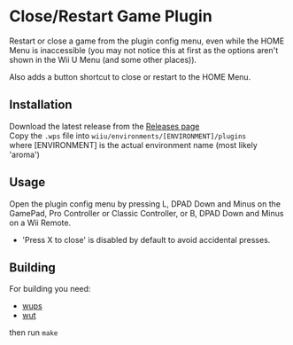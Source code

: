 # Close/Restart Game Plugin
Restart or close a game from the plugin config menu, even while the HOME Menu is inaccessible (you may not notice this at first as the options aren't shown in the Wii U Menu (and some other places)).

Also adds a button shortcut to close or restart to the HOME Menu.

## Installation
Download the latest release from the [Releases page](https://github.com/Lynx64/CloseRestartGamePlugin/releases)<br/>
Copy the `.wps` file into `wiiu/environments/[ENVIRONMENT]/plugins`<br/>
where [ENVIRONMENT] is the actual environment name (most likely 'aroma')

## Usage
Open the plugin config menu by pressing L, DPAD Down and Minus on the GamePad, Pro Controller or Classic Controller, or B, DPAD Down and Minus on a Wii Remote.

- 'Press X to close' is disabled by default to avoid accidental presses.

## Building
For building you need:
- [wups](https://github.com/wiiu-env/WiiUPluginSystem)
- [wut](https://github.com/devkitPro/wut)

then run `make`
